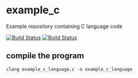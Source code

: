 # example_c
Example repository containing C language code

[![Build Status](https://travis-ci.org/ns408/example_c_language.svg?branch=master)](https://travis-ci.org/ns408/example_c_language)
[![Build Status](https://dev.azure.com/nsrea408/nsrea408/_apis/build/status/ns408.example_c_language?branchName=master)](https://dev.azure.com/nsrea408/nsrea408/_build/latest?definitionId=1&branchName=master)

## compile the program

```shell
clang example_c_language.c -o example_c_language
```
